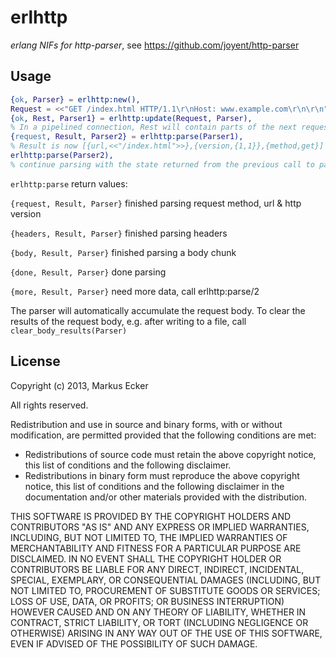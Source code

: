 erlhttp
================================

*erlang NIFs for http-parser*, see https://github.com/joyent/http-parser


Usage
-------------------------

```erlang
{ok, Parser} = erlhttp:new(),
Request = <<"GET /index.html HTTP/1.1\r\nHost: www.example.com\r\n\r\n">>,
{ok, Rest, Parser1} = erlhttp:update(Request, Parser), 
% In a pipelined connection, Rest will contain parts of the next request 
{request, Result, Parser2} = erlhttp:parse(Parser1),
% Result is now [{url,<<"/index.html">>},{version,{1,1}},{method,get}]
erlhttp:parse(Parser2),
% continue parsing with the state returned from the previous call to parse
```

```erlhttp:parse``` return values:

```{request, Result, Parser}``` finished parsing request method, url & http version

```{headers, Result, Parser}``` finished parsing headers

```{body, Result, Parser}``` finished parsing a body chunk

```{done, Result, Parser}``` done parsing

```{more, Result, Parser}``` need more data, call erlhttp:parse/2

The parser will automatically accumulate the request body. To clear the results of the request body, e.g. after writing to a file, call ```clear_body_results(Parser)```

License
-------------------------
Copyright (c) 2013, Markus Ecker

All rights reserved.

Redistribution and use in source and binary forms, with or without modification, are permitted provided that the following conditions are met:

- Redistributions of source code must retain the above copyright notice, this list of conditions and the following disclaimer.
- Redistributions in binary form must reproduce the above copyright notice, this list of conditions and the following disclaimer in the documentation and/or other materials provided with the distribution.

THIS SOFTWARE IS PROVIDED BY THE COPYRIGHT HOLDERS AND CONTRIBUTORS "AS IS" AND ANY EXPRESS OR IMPLIED WARRANTIES, INCLUDING, BUT NOT LIMITED TO, THE IMPLIED WARRANTIES OF MERCHANTABILITY AND FITNESS FOR A PARTICULAR PURPOSE ARE DISCLAIMED. IN NO EVENT SHALL THE COPYRIGHT HOLDER OR CONTRIBUTORS BE LIABLE FOR ANY DIRECT, INDIRECT, INCIDENTAL, SPECIAL, EXEMPLARY, OR CONSEQUENTIAL DAMAGES (INCLUDING, BUT NOT LIMITED TO, PROCUREMENT OF SUBSTITUTE GOODS OR SERVICES; LOSS OF USE, DATA, OR PROFITS; OR BUSINESS INTERRUPTION) HOWEVER CAUSED AND ON ANY THEORY OF LIABILITY, WHETHER IN CONTRACT, STRICT LIABILITY, OR TORT (INCLUDING NEGLIGENCE OR OTHERWISE) ARISING IN ANY WAY OUT OF THE USE OF THIS SOFTWARE, EVEN IF ADVISED OF THE POSSIBILITY OF SUCH DAMAGE.



